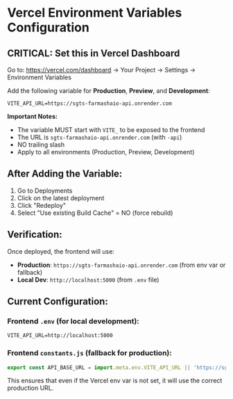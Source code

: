 # Vercel Environment Variables Configuration

## CRITICAL: Set this in Vercel Dashboard

Go to: https://vercel.com/dashboard → Your Project → Settings → Environment Variables

Add the following variable for **Production**, **Preview**, and **Development**:

```
VITE_API_URL=https://sgts-farmashaio-api.onrender.com
```

**Important Notes:**
- The variable MUST start with `VITE_` to be exposed to the frontend
- The URL is `sgts-farmashaio-api.onrender.com` (with `-api`)
- NO trailing slash
- Apply to all environments (Production, Preview, Development)

## After Adding the Variable:

1. Go to Deployments
2. Click on the latest deployment
3. Click "Redeploy"
4. Select "Use existing Build Cache" = NO (force rebuild)

## Verification:

Once deployed, the frontend will use:
- **Production**: `https://sgts-farmashaio-api.onrender.com` (from env var or fallback)
- **Local Dev**: `http://localhost:5000` (from `.env` file)

## Current Configuration:

### Frontend `.env` (for local development):
```
VITE_API_URL=http://localhost:5000
```

### Frontend `constants.js` (fallback for production):
```javascript
export const API_BASE_URL = import.meta.env.VITE_API_URL || 'https://sgts-farmashaio-api.onrender.com';
```

This ensures that even if the Vercel env var is not set, it will use the correct production URL.
